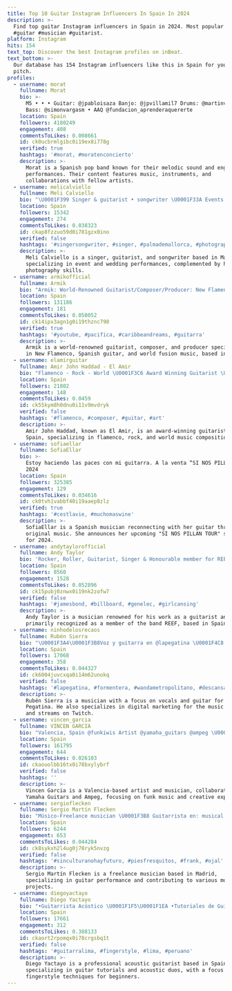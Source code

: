 ```yaml
---
title: Top 10 Guitar Instagram Influencers In Spain In 2024
description: >-
  Find top guitar Instagram influencers in Spain in 2024. Most popular hashtags:
  #guitar #musician #guitarist.
platform: Instagram
hits: 154
text_top: Discover the best Instagram profiles on inBeat.
text_bottom: >-
  Our database has 154 Instagram influencers like this in Spain for you to
  pitch.
profiles:
  - username: morat
    fullname: Morat
    bio: >-
      M5 • • • Guitar: @jpabloisaza Banjo: @jpvillamil7 Drums: @martinvargas96
      Bass: @simonvargasm • AAQ @fundacion_aprenderaquererte
    location: Spain
    followers: 4180249
    engagement: 408
    commentsToLikes: 0.008661
    id: ck0ucbrmlgibc0i19ex8i778g
    verified: true
    hashtags: '#morat, #moratenconcierto'
    description: >-
      Morat is a Spanish pop band known for their melodic sound and engaging
      performances. Their content features music, instruments, and
      collaborations with fellow artists.
  - username: melicalviello
    fullname: Meli Calviello
    bio: "\U0001F399 Singer & guitarist • songwriter \U0001F33A Events • Weddings \U0001F3B8 DM for bookings- ✈️ Destination \U0001F4CD Based in Mallorca \U0001F4F8 Photographer"
    location: Spain
    followers: 15342
    engagement: 274
    commentsToLikes: 0.038323
    id: ckap8fzzuo59d0i781gzx0ino
    verified: false
    hashtags: '#singersongwriter, #singer, #palmademallorca, #photography'
    description: >-
      Meli Calviello is a singer, guitarist, and songwriter based in Mallorca,
      specializing in event and wedding performances, complemented by her
      photography skills.
  - username: armikofficial
    fullname: Armik
    bio: "Armik: World-Renowned Guitarist/Composer/Producer: New Flamenco, Spanish Guitar, World Fusion- My Only Official Page Los Angeles, CA \U0001F3A7Listen Now ⬇️"
    location: Spain
    followers: 131186
    engagement: 181
    commentsToLikes: 0.050052
    id: ck14ipx3agn1g0i19thznc798
    verified: true
    hashtags: '#youtube, #pacifica, #caribbeandreams, #guitarra'
    description: >-
      Armik is a world-renowned guitarist, composer, and producer specializing
      in New Flamenco, Spanish guitar, and world fusion music, based in Spain.
  - username: elamirguitar
    fullname: Amir John Haddad - El Amir
    bio: "Flamenco - Rock - World \U0001F3C6 Award Winning Guitarist \U0001F39B️ Brand Ambassador \U0001F3AC Hans Zimmer Soundtracks \U0001F3B8 FGM FlamencoGuitarMethod www.elamir.com"
    location: Spain
    followers: 21802
    engagement: 148
    commentsToLikes: 0.0459
    id: ck55kym8h0dnu0i11v9mvdryk
    verified: false
    hashtags: '#flamenco, #composer, #guitar, #art'
    description: >-
      Amir John Haddad, known as El Amir, is an award-winning guitarist based in
      Spain, specializing in flamenco, rock, and world music compositions.
  - username: sofiaellar
    fullname: SofiaEllar
    bio: >-
      Estoy haciendo las paces con mi guitarra. A la venta “SI NOS PILLAN TOUR”
      2024
    location: Spain
    followers: 325385
    engagement: 129
    commentsToLikes: 0.034616
    id: ck0tvh1vabbf40i19aaep8zlz
    verified: true
    hashtags: '#cestlavie, #muchomaswine'
    description: >-
      SofiaEllar is a Spanish musician reconnecting with her guitar through
      original music. She announces her upcoming "SI NOS PILLAN TOUR" scheduled
      for 2024.
  - username: andytaylorofficial
    fullname: Andy Taylor
    bio: 'Rocker, Roller, Guitarist, Singer & Honourable member for REEF...'
    location: Spain
    followers: 8560
    engagement: 1528
    commentsToLikes: 0.052896
    id: ck15pubj0znwx0i19nk2zofw7
    verified: false
    hashtags: '#jamesbond, #billboard, #genelec, #girlcansing'
    description: >-
      Andy Taylor is a musician renowned for his work as a guitarist and singer,
      primarily recognized as a member of the band REEF, based in Spain.
  - username: ninhodelosrecaos
    fullname: Rubén Sierra
    bio: "\U0001F3A4\U0001F3B8Voz y guitarra en @lapegatina \U0001F4C8 Digital Marketing Musical \U0001F49F Twitch \U0001F449 Ninhodelosrecaos \U0001F399Presento @casababylonicat Una \U0001F45E\U0001F45F de cada color"
    location: Spain
    followers: 17068
    engagement: 358
    commentsToLikes: 0.044327
    id: ck6004juvcxqa0i14m62unokq
    verified: false
    hashtags: '#lapegatina, #formentera, #wandametropolitano, #descansando'
    description: >-
      Rubén Sierra is a musician with a focus on vocals and guitar for La
      Pegatina. He also specializes in digital marketing for the music industry
      and streams on Twitch.
  - username: vincen_garcia
    fullname: VINCEN GARCIA
    bio: "Valencia, Spain @funkiwis Artist @yamaha_guitars @ampeg \U0001F4E9 Collab or promo \U0001F4E9 GET UP FUNKIER"
    location: Spain
    followers: 161795
    engagement: 644
    commentsToLikes: 0.026103
    id: ckaouolbb16tx0i78bxylybrf
    verified: false
    hashtags: ''
    description: >-
      Vincen Garcia is a Valencia-based artist and musician, collaborating with
      Yamaha Guitars and Ampeg, focusing on funk music and creative expression.
  - username: sergioflecken
    fullname: Sergio Martín Flecken
    bio: "Músico-Freelance musician \U0001F3B8 Guitarrista en: musical @lallamada_ \U0001F1EA\U0001F1F8\U0001F494\U0001F1FA\U0001F1F8 \U0001F4CD Madrid \U0001F4E9 sergioflecken@hotmail.com"
    location: Spain
    followers: 6244
    engagement: 653
    commentsToLikes: 0.044284
    id: ck8sykxh2l4ug0j78ryk5nvzg
    verified: false
    hashtags: '#sinculturanohayfuturo, #piesfresquitos, #frank, #ojal'
    description: >-
      Sergio Martín Flecken is a freelance musician based in Madrid,
      specializing in guitar performance and contributing to various musical
      projects.
  - username: diegoyactayo
    fullname: Diego Yactayo
    bio: "•Guitarrista Acústico \U0001F1F5\U0001F1EA •Tutoriales de Guitarra & Dúos acústicos \U0001F447 Accede a mi primer Curso online Fingerstyle para Principiantes"
    location: Spain
    followers: 17661
    engagement: 312
    commentsToLikes: 0.388133
    id: ckaort2rpomqx0i78crgsbq1t
    verified: false
    hashtags: '#guitarralima, #fingerstyle, #lima, #peruano'
    description: >-
      Diego Yactayo is a professional acoustic guitarist based in Spain,
      specializing in guitar tutorials and acoustic duos, with a focus on
      fingerstyle techniques for beginners.
---
```


